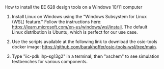 
How to install the EE 628 design tools on a Windows 10/11 computer

1) Install Linux on Windows using the "Windows Subsystem for Linux (WSL) feature." Follow the instructions here:
https://learn.microsoft.com/en-us/windows/wsl/install. The default Linux distribution is Ubuntu, which is perfect for our use case.

2) Use the scripts available at the following link to download the osic-tools docker image: https://github.com/barakhoffer/osic-tools-wsl/tree/main.

3) Type "iic-pdk ihp-sg13g2" in a terminal, then "xschem" to see simulation testbenches for various components.